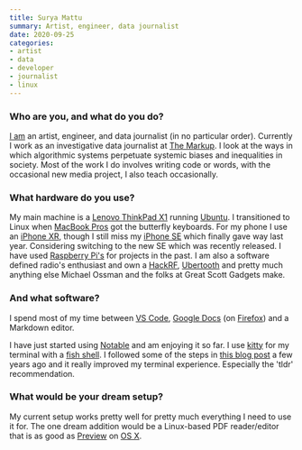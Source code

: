 ```yaml
---
title: Surya Mattu
summary: Artist, engineer, data journalist 
date: 2020-09-25
categories:
- artist
- data
- developer
- journalist
- linux
---
```


### Who are you, and what do you do?

[I am](https://www.suryamattu.com/ "Surya's website.") an artist, engineer, and data journalist (in no particular order). Currently I work as an investigative data journalist at [The Markup](https://themarkup.org/ "A non-profit data-driven tech news site."). I look at the ways in which algorithmic systems perpetuate systemic biases and inequalities in society. Most of the work I do involves writing code or words, with the occasional new media project, I also teach occasionally.

### What hardware do you use?

My main machine is a [Lenovo ThinkPad X1][thinkpad-x1-carbon] running [Ubuntu][]. I transitioned to Linux when [MacBook Pros][macbook-pro] got the butterfly keyboards. For my phone I use an [iPhone XR][iphone-xr], though I still miss my [iPhone SE][iphone-se] which finally gave way last year. Considering switching to the new SE which was recently released. I have used [Raspberry Pi's][raspberry-pi] for projects in the past. I am also a software defined radio's enthusiast and own a [HackRF][], [Ubertooth][ubertooth-one] and pretty much anything else Michael Ossman and the folks at Great Scott Gadgets make.

### And what software?

I spend most of my time between [VS Code][visual-studio-code], [Google Docs][google-docs] (on [Firefox][]) and a Markdown editor.

I have just started using [Notable][] and am enjoying it so far. I use [kitty][] for my terminal with a [fish shell][fish]. I followed some of the steps in [this blog post](https://remysharp.com/2018/08/23/cli-improved "A weblog post about alternatives to command line tools.") a few years ago and it really improved my terminal experience. Especially the 'tldr' recommendation. 

### What would be your dream setup?

My current setup works pretty well for pretty much everything I need to use it for. The one dream addition would be a Linux-based PDF reader/editor that is as good as [Preview][] on [OS X][macos].

[firefox]: https://www.mozilla.org/en-US/firefox/new/ "A cross-platform open-source web browser."
[fish]: http://fishshell.com/ "A command-line shell."
[google-docs]: https://en.wikipedia.org/wiki/Google_Docs "A web-based office suite."
[hackrf]: https://greatscottgadgets.com/hackrf/ "An open source hardware radio."
[iphone-se]: https://en.wikipedia.org/wiki/IPhone_SE "A 4 inch smartphone."
[iphone-xr]: https://en.wikipedia.org/wiki/IPhone_XR "A 6 inch smartphone."
[kitty]: https://sw.kovidgoyal.net/kitty/ "A GPU-based terminal emulator."
[macbook-pro]: https://www.apple.com/macbook-pro/ "A laptop."
[macos]: https://en.wikipedia.org/wiki/MacOS "An operating system for Mac hardware."
[notable]: https://notable.app/ "A note taking app."
[preview]: https://en.wikipedia.org/wiki/Preview_(Mac_OS) "An image viewer included with Mac OS X."
[raspberry-pi]: https://en.wikipedia.org/wiki/Raspberry_Pi "A single-board hackable computer."
[thinkpad-x1-carbon]: http://shop.lenovo.com/us/en/laptops/thinkpad/x-series/x1-carbon/ "A lightweight PC laptop with a 14 inch screen."
[ubertooth-one]: https://greatscottgadgets.com/ubertoothone/ "An open source Bluetooth development dongle."
[ubuntu]: https://www.ubuntu.com/ "A Unix distribution."
[visual-studio-code]: https://code.visualstudio.com/ "A development IDE."

